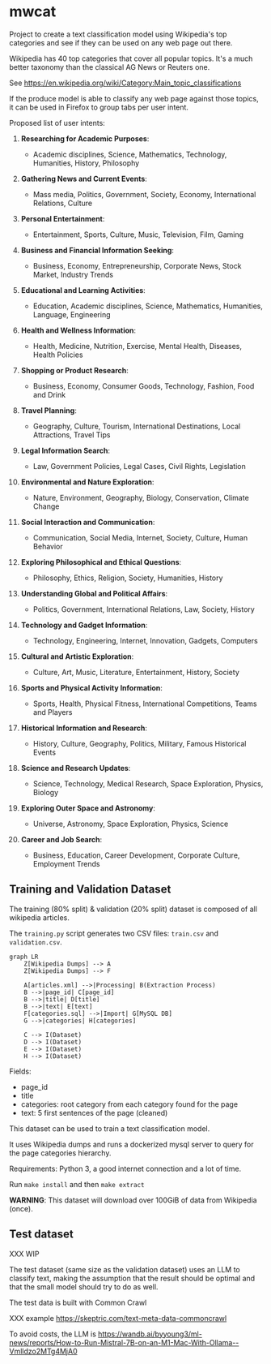 # mwcat

Project to create a text classification model using Wikipedia's top categories and
see if they can be used on any web page out there.

Wikipedia has 40 top categories that cover all popular topics.
It's a much better taxonomy than the classical AG News or Reuters one.

See https://en.wikipedia.org/wiki/Category:Main_topic_classifications

If the produce model is able to classify any web page against those topics,
it can be used in Firefox to group tabs per user intent.

Proposed list of user intents:

1. **Researching for Academic Purposes**:

   - Academic disciplines, Science, Mathematics, Technology, Humanities, History, Philosophy

2. **Gathering News and Current Events**:

   - Mass media, Politics, Government, Society, Economy, International Relations, Culture

3. **Personal Entertainment**:

   - Entertainment, Sports, Culture, Music, Television, Film, Gaming

4. **Business and Financial Information Seeking**:

   - Business, Economy, Entrepreneurship, Corporate News, Stock Market, Industry Trends

5. **Educational and Learning Activities**:

   - Education, Academic disciplines, Science, Mathematics, Humanities, Language, Engineering

6. **Health and Wellness Information**:

   - Health, Medicine, Nutrition, Exercise, Mental Health, Diseases, Health Policies

7. **Shopping or Product Research**:

   - Business, Economy, Consumer Goods, Technology, Fashion, Food and Drink

8. **Travel Planning**:

   - Geography, Culture, Tourism, International Destinations, Local Attractions, Travel Tips

9. **Legal Information Search**:

   - Law, Government Policies, Legal Cases, Civil Rights, Legislation

10. **Environmental and Nature Exploration**:

    - Nature, Environment, Geography, Biology, Conservation, Climate Change

11. **Social Interaction and Communication**:

    - Communication, Social Media, Internet, Society, Culture, Human Behavior

12. **Exploring Philosophical and Ethical Questions**:

    - Philosophy, Ethics, Religion, Society, Humanities, History

13. **Understanding Global and Political Affairs**:

    - Politics, Government, International Relations, Law, Society, History

14. **Technology and Gadget Information**:

    - Technology, Engineering, Internet, Innovation, Gadgets, Computers

15. **Cultural and Artistic Exploration**:

    - Culture, Art, Music, Literature, Entertainment, History, Society

16. **Sports and Physical Activity Information**:

    - Sports, Health, Physical Fitness, International Competitions, Teams and Players

17. **Historical Information and Research**:

    - History, Culture, Geography, Politics, Military, Famous Historical Events

18. **Science and Research Updates**:

    - Science, Technology, Medical Research, Space Exploration, Physics, Biology

19. **Exploring Outer Space and Astronomy**:

    - Universe, Astronomy, Space Exploration, Physics, Science

20. **Career and Job Search**:
    - Business, Education, Career Development, Corporate Culture, Employment Trends

## Training and Validation Dataset

The training (80% split) & validation (20% split) dataset is composed of all wikipedia articles.

The `training.py` script generates two CSV files: `train.csv` and `validation.csv`.

```mermaid
graph LR
    Z[Wikipedia Dumps] --> A
    Z[Wikipedia Dumps] --> F

    A[articles.xml] -->|Processing| B(Extraction Process)
    B -->|page_id| C[page_id]
    B -->|title| D[title]
    B -->|text| E[text]
    F[categories.sql] -->|Import| G[MySQL DB]
    G -->|categories| H[categories]

    C --> I(Dataset)
    D --> I(Dataset)
    E --> I(Dataset)
    H --> I(Dataset)
```

Fields:

- page_id
- title
- categories: root category from each category found for the page
- text: 5 first sentences of the page (cleaned)

This dataset can be used to train a text classification model.

It uses Wikipedia dumps and runs a dockerized mysql server to query for the page categories hierarchy.

Requirements: Python 3, a good internet connection and a lot of time.

Run `make install` and then `make extract`

**WARNING**: This dataset will download over 100GiB of data from Wikipedia (once).

## Test dataset

XXX WIP

The test dataset (same size as the validation dataset) uses an LLM to classify text, making
the assumption that the result should be optimal and that the small model should try to do as well.

The test data is built with Common Crawl

XXX example https://skeptric.com/text-meta-data-commoncrawl

To avoid costs, the LLM is https://wandb.ai/byyoung3/ml-news/reports/How-to-Run-Mistral-7B-on-an-M1-Mac-With-Ollama--Vmlldzo2MTg4MjA0
